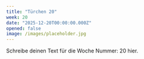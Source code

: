 ```yaml
---
title: "Türchen 20"
week: 20
date: "2025-12-20T00:00:00.000Z"
opened: false
image: /images/placeholder.jpg
---
```


Schreibe deinen Text für die Woche Nummer: 20 hier.
